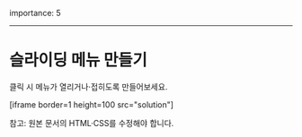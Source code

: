 importance: 5

---

# 슬라이딩 메뉴 만들기

클릭 시 메뉴가 열리거나·접히도록 만들어보세요.

[iframe border=1 height=100 src="solution"]

참고: 원본 문서의 HTML·CSS를 수정해야 합니다.
